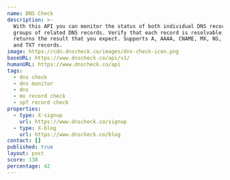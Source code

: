 ```yaml
---
name: DNS Check
description: >-
  With this API you can monitor the status of both individual DNS records, and
  groups of related DNS records. Verify that each record is resolvable, and
  returns the result that you expect. Supports A, AAAA, CNAME, MX, NS, PTR, SOA
  and TXT records.
image: https://cdn.dnscheck.co/images/dns-check-icon.png
baseURL: https://www.dnscheck.co/api/v1/
humanURL: https://www.dnscheck.co/api
tags:
  - dns check
  - dns monitor
  - dns
  - mx record check
  - spf record check
properties:
  - type: X-signup
    url: https://www.dnscheck.co/signup
  - type: X-blog
    url: https://www.dnscheck.co/blog
contact: []
published: true
layout: post
score: 138
percentage: 42
---
```

